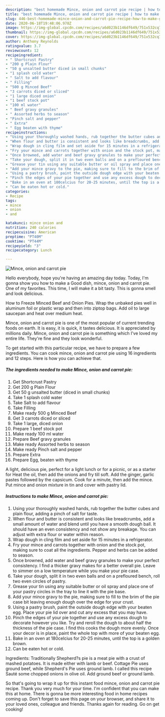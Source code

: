 ```yaml
---
description: "best homemade Mince, onion and carrot pie recipe | how to make good Mince, onion and carrot pie"
title: "best homemade Mince, onion and carrot pie recipe | how to make good Mince, onion and carrot pie"
slug: 446-best-homemade-mince-onion-and-carrot-pie-recipe-how-to-make-good-mince-onion-and-carrot-pie
date: 2020-06-18T19:48:06.978Z
image: https://img-global.cpcdn.com/recipes/a6d023b1146df649/751x532cq70/mince-onion-and-carrot-pie-recipe-main-photo.jpg
thumbnail: https://img-global.cpcdn.com/recipes/a6d023b1146df649/751x532cq70/mince-onion-and-carrot-pie-recipe-main-photo.jpg
cover: https://img-global.cpcdn.com/recipes/a6d023b1146df649/751x532cq70/mince-onion-and-carrot-pie-recipe-main-photo.jpg
author: Anthony Reynolds
ratingvalue: 3.7
reviewcount: 12
recipeingredient:
- " Shortcrust Pastry"
- "200 g Plain Flour"
- "50 g unsalted butter diced in small chunks"
- "1 splash cold water"
- " Salt to add flavour"
- " Filling"
- "500 g Minced Beef"
- "3 carrots diced or sliced"
- "1 large diced onion"
- "1 beef stock pot"
- "100 ml water"
- " Beef gravy granules"
- " Assorted herbs to season"
- "Pinch salt and pepper"
- " Extra"
- " Egg beaten with thyme"
recipeinstructions:
- "Using your thoroughly washed hands, rub together the butter cubes and plain flour, adding a pinch of salt for taste."
- "When flour and butter is consistent and looks like breadcrumbs, add a small amount of water and blend until you have a smooth dough ball. It should have an even consistency and not show any breakage. You can adjust with extra flour or water within reason."
- "Wrap dough in cling film and set aside for 15 minutes in a refrigerator."
- "Fry your mince and carrots together with onion and the stock pot, making sure to coat all the ingredients. Pepper and herbs can be added to season."
- "Once browned, add water and beef gravy granules to make your perfect consistency. I find a thicker gravy makes for a better overall pie. Leave to simmer on a low temperature while you make your pie case."
- "Take your dough, split it in two even balls and on a prefloured bench, roll two even circles of pastry."
- "Grease your tin using any suitable butter or oil spray and place one of your pastry circles in the tray to line it with the pie base."
- "Add your mince gravy to the pie, making sure to fill to the brim of the pie case bit leaving enough dough over the edge for your crust."
- "Using a pastry brush, paint the outside dough edge with your beaten egg. Place your pie lid over and cut any excess that you may have."
- "Pinch the edges of your pie together and use any excess dough to decorate however you like. Try and reroll the dough to about half the thickness of the pie case. I find this cooks the dough more evenly. Once your decor is in place, paint the whole top with more of your beaten egg."
- "Bake in an oven at 180celcius for 20-25 minutes, until the top is a golden brown."
- "Can be eaten hot or cold."
categories:
- Recipe
tags:
- mince
- onion
- and

katakunci: mince onion and 
nutrition: 240 calories
recipecuisine: American
preptime: "PT40M"
cooktime: "PT44M"
recipeyield: "3"
recipecategory: Lunch

---
```



![Mince, onion and carrot pie](https://img-global.cpcdn.com/recipes/a6d023b1146df649/751x532cq70/mince-onion-and-carrot-pie-recipe-main-photo.jpg)

Hello everybody, hope you're having an amazing day today. Today, I'm gonna show you how to make a Good dish, mince, onion and carrot pie. One of my favorites. This time, I will make it a bit tasty. This is gonna smell and look delicious.

How to Freeze Minced Beef and Onion Pies. Wrap the unbaked pies well in aluminum foil or plastic wrap and then into ziptop bags. Add oil to large saucepan and heat over medium heat.

Mince, onion and carrot pie is one of the most popular of current trending foods on earth. It is easy, it is quick, it tastes delicious. It is appreciated by millions daily. Mince, onion and carrot pie is something which I've loved my entire life. They're fine and they look wonderful.


To get started with this particular recipe, we have to prepare a few ingredients. You can cook mince, onion and carrot pie using 16 ingredients and 12 steps. Here is how you can achieve that.

<!--inarticleads1-->

##### The ingredients needed to make Mince, onion and carrot pie:

1. Get  Shortcrust Pastry
1. Get 200 g Plain Flour
1. Get 50 g unsalted butter (diced in small chunks)
1. Take 1 splash cold water
1. Take  Salt to add flavour
1. Take  Filling
1. Make ready 500 g Minced Beef
1. Get 3 carrots diced or sliced
1. Take 1 large, diced onion
1. Prepare 1 beef stock pot
1. Make ready 100 ml water
1. Prepare  Beef gravy granules
1. Make ready  Assorted herbs to season
1. Make ready Pinch salt and pepper
1. Prepare  Extra
1. Prepare  Egg, beaten with thyme


A light, delicious pie, perfect for a light lunch or for a picnic, or as a starter for Heat the oil, then add the onions and fry till soft. Add the ginger, garlic pastes followed by the capsicum. Cook for a minute, then add the mince. Put mince and onion mixture in tin and cover with pastry lid. 

<!--inarticleads2-->

##### Instructions to make Mince, onion and carrot pie:

1. Using your thoroughly washed hands, rub together the butter cubes and plain flour, adding a pinch of salt for taste.
1. When flour and butter is consistent and looks like breadcrumbs, add a small amount of water and blend until you have a smooth dough ball. It should have an even consistency and not show any breakage. You can adjust with extra flour or water within reason.
1. Wrap dough in cling film and set aside for 15 minutes in a refrigerator.
1. Fry your mince and carrots together with onion and the stock pot, making sure to coat all the ingredients. Pepper and herbs can be added to season.
1. Once browned, add water and beef gravy granules to make your perfect consistency. I find a thicker gravy makes for a better overall pie. Leave to simmer on a low temperature while you make your pie case.
1. Take your dough, split it in two even balls and on a prefloured bench, roll two even circles of pastry.
1. Grease your tin using any suitable butter or oil spray and place one of your pastry circles in the tray to line it with the pie base.
1. Add your mince gravy to the pie, making sure to fill to the brim of the pie case bit leaving enough dough over the edge for your crust.
1. Using a pastry brush, paint the outside dough edge with your beaten egg. Place your pie lid over and cut any excess that you may have.
1. Pinch the edges of your pie together and use any excess dough to decorate however you like. Try and reroll the dough to about half the thickness of the pie case. I find this cooks the dough more evenly. Once your decor is in place, paint the whole top with more of your beaten egg.
1. Bake in an oven at 180celcius for 20-25 minutes, until the top is a golden brown.
1. Can be eaten hot or cold.


Ingredients: Traditionally Shepherd?s pie is a meat pie with a crust of mashed potatoes. It is made either with lamb or beef. Cottage Pie uses ground beef, while Shepherd&#39;s Pie uses ground lamb. I called this recipe Sauté some chopped onions in olive oil. Add ground beef or ground lamb. 

So that's going to wrap it up for this instant food mince, onion and carrot pie recipe. Thank you very much for your time. I'm confident that you can make this at home. There is gonna be more interesting food in home recipes coming up. Don't forget to save this page on your browser, and share it to your loved ones, colleague and friends. Thanks again for reading. Go on get cooking!

